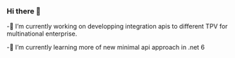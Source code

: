 ### Hi there 👋
 -🔭 I’m currently working on developping integration apis to different TPV for multinational enterprise.
 
 -🌱 I’m currently learning more of new minimal api approach in .net 6
<!--
**devjuanca/devjuanca** is a ✨ _special_ ✨ repository because its `README.md` (this file) appears on your GitHub profile.

Here are some ideas to get you started:

- 🔭 I’m currently working on ...
- 🌱 I’m currently learning ...
- 👯 I’m looking to collaborate on ...
- 🤔 I’m looking for help with ...
- 💬 Ask me about ...
- 📫 How to reach me: ...
- 😄 Pronouns: ...
- ⚡ Fun fact: ...
-->
